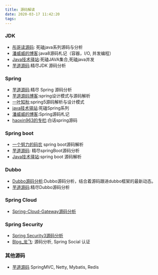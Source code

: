 ```yaml
---
title: 源码解读
date: 2020-03-17 11:42:20
tags:
---
```

### JDK
  * [彤哥读源码](https://www.cnblogs.com/tong-yuan/tag/%E6%BA%90%E7%A0%81/default.html?page=1): 死磕java系列源码与分析
  * [潘威威的博客](https://blog.csdn.net/panweiwei1994/category_9269683.html):java8源码札记（容器，I/O, 并发编程）
  * [Java技术驿站](http://cmsblogs.com/?cat=325):死磕JAVA集合,死磕java并发
  * [芋道源码](http://svip.iocoder.cn/categories/JDK/):精尽JDK 源码分析

### Spring
  * [芋道源码](http://svip.iocoder.cn/categories/Spring/):精尽 Spring 源码分析
  * [芋道源码博客](http://www.iocoder.cn/Spring/):spring设计模式与源码解析
  * [一叶知秋](https://muyinchen.github.io/tags/Spring/):spring5源码解析与设计模式
  * [java技术驿站](http://cmsblogs.com/?cat=206):死磕Spring系列
  * [潘威威的博客](https://blog.csdn.net/panweiwei1994/category_9269674.html):Spring源码札记
  * [haoxin963的专栏](https://blog.csdn.net/haoxin963/column/info/36965):白话spring源码
 
 
### Spring boot
  * [一个努力的码农](https://blog.csdn.net/qq_26000415/category_9271293.html) spring boot源码解析
  * [芋道源码](http://svip.iocoder.cn/categories/Spring-Boot/): 精尽springBoot源码分析
  * [Java技术驿站](http://cmsblogs.com/?p=18148):spring boot 源码解析 
  
### Dubbo 
  * [Dubbo源码分析](https://segmentfault.com/a/1190000016741532):Dubbo源码分析，结合着源码跟进dubbo框架的最新动态。
  * [芋道源码](http://svip.iocoder.cn/categories/Dubbo/):精尽Dubbo源码分析
  
### Spring Cloud
  * [Spring-Cloud-Gateway源码分析](http://cmsblogs.com/?p=18146)
  
### Spring Security
  * [Spring Security3源码分析](http://cmsblogs.com/?p=18150)
  * [Blog_龙飞](https://niocoder.com/categories/#Security): 源码分析, Spring Social 认证
  
### 其他源码
  * [芋道源码](http://svip.iocoder.cn/index/) SpringMVC, Netty, Mybatis, Redis